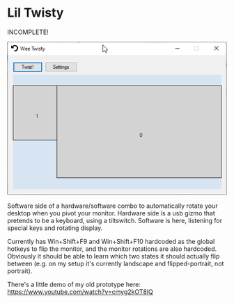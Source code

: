 # Lil Twisty #

INCOMPLETE!

![screenshot of current UI](screenshot.png)

Software side of a hardware/software combo to automatically rotate your desktop when you pivot your monitor. Hardware side is a usb gizmo that pretends to be a keyboard, using a tiltswitch. Software is here, listening for special keys and rotating display.

Currently has Win+Shift+F9 and Win+Shift+F10 hardcoded as the global hotkeys to flip the monitor, 
and the monitor rotations are also hardcoded. Obviously it should be able to learn which two
states it should actually flip between (e.g. on my setup it's currently landscape and flipped-portrait, not portrait).

There's a little demo of my old prototype here: https://www.youtube.com/watch?v=cmyg2kOT8lQ
